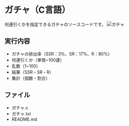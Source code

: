 # ガチャ（C言語）
何連引くかを指定できるガチャのソースコードです。
![ガチャ](https://user-images.githubusercontent.com/84171334/188271036-e3141a07-b3b5-491b-8cd3-c10e4edd2252.jpg)

## 実行内容
- ガチャの排出率（SSR：3%、SR：17%、R：80%）
- 何連引くか（単発~100連）
- 乱数（1~100）
- 結果（SSR・SR・R）
- 集計（個数・割合）

## ファイル
- ガチャ.c
- ガチャ.txt
- README.md
